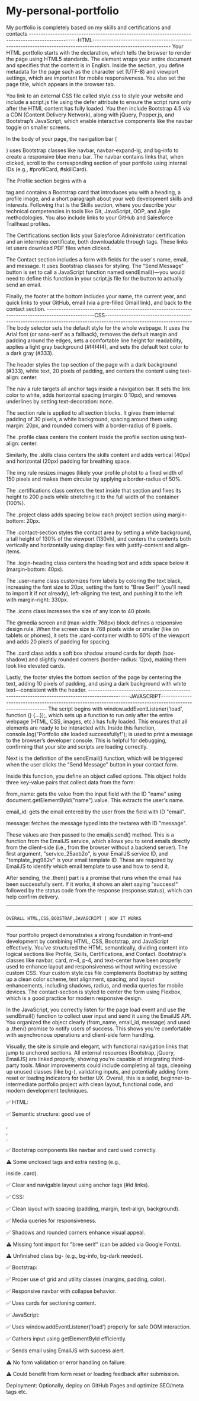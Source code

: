 # My-personal-portfolio
My portfolio is completely based on my skills and certifications and contacts
--------------------------------------------------------------------------------------------------HTML---------------------------------------------------------------------------------------------------------------
Your HTML portfolio starts with the <!DOCTYPE html> declaration, which tells the browser to render the page using HTML5 standards. The <html lang="en"> element wraps your entire document and specifies that the content is in English. Inside the <head> section, you define metadata for the page such as the character set (UTF-8) and viewport settings, which are important for mobile responsiveness. You also set the page title, which appears in the browser tab.

You link to an external CSS file called style.css to style your website and include a script.js file using the defer attribute to ensure the script runs only after the HTML content has fully loaded. You then include Bootstrap 4.5 via a CDN (Content Delivery Network), along with jQuery, Popper.js, and Bootstrap’s JavaScript, which enable interactive components like the navbar toggle on smaller screens.

In the body of your page, the navigation bar (<nav>) uses Bootstrap classes like navbar, navbar-expand-lg, and bg-info to create a responsive blue menu bar. The navbar contains links that, when clicked, scroll to the corresponding section of your portfolio using internal IDs (e.g., #profilCard, #skillCard).

The Profile section begins with a <section> tag and contains a Bootstrap card that introduces you with a heading, a profile image, and a short paragraph about your web development skills and interests. Following that is the Skills section, where you describe your technical competencies in tools like Git, JavaScript, OOP, and Agile methodologies. You also include links to your GitHub and Salesforce Trailhead profiles.

The Certifications section lists your Salesforce Administrator certification and an internship certificate, both downloadable through <a> tags. These links let users download PDF files when clicked.

The Contact section includes a form with fields for the user's name, email, and message. It uses Bootstrap classes for styling. The “Send Message” button is set to call a JavaScript function named sendEmail()—you would need to define this function in your script.js file for the button to actually send an email.

Finally, the footer at the bottom includes your name, the current year, and quick links to your GitHub, email (via a pre-filled Gmail link), and back to the contact section.
--------------------------------------------------------------------------------------------------CSS------------------------------------------------------------------------------------------------------------------
The body selector sets the default style for the whole webpage. It uses the Arial font (or sans-serif as a fallback), removes the default margin and padding around the edges, sets a comfortable line height for readability, applies a light gray background (#f4f4f4), and sets the default text color to a dark gray (#333).

The header styles the top section of the page with a dark background (#333), white text, 20 pixels of padding, and centers the content using text-align: center.

The nav a rule targets all anchor tags inside a navigation bar. It sets the link color to white, adds horizontal spacing (margin: 0 10px), and removes underlines by setting text-decoration: none.

The section rule is applied to all section blocks. It gives them internal padding of 30 pixels, a white background, spacing around them using margin: 20px, and rounded corners with a border-radius of 8 pixels.

The .profile class centers the content inside the profile section using text-align: center.

Similarly, the .skills class centers the skills content and adds vertical (40px) and horizontal (20px) padding for breathing space.

The img rule resizes images (likely your profile photo) to a fixed width of 150 pixels and makes them circular by applying a border-radius of 50%.

The .certifications class centers the text inside that section and fixes its height to 200 pixels while stretching it to the full width of the container (100%).

The .project class adds spacing below each project section using margin-bottom: 20px.

The .contact-section styles the contact area by setting a white background, a tall height of 130% of the viewport (130vh), and centers the contents both vertically and horizontally using display: flex with justify-content and align-items.

The .login-heading class centers the heading text and adds space below it (margin-bottom: 40px).

The .user-name class customizes form labels by coloring the text black, increasing the font size to 20px, setting the font to “Bree Serif” (you'll need to import it if not already), left-aligning the text, and pushing it to the left with margin-right: 330px.

The .icons class increases the size of any icon to 40 pixels.

The @media screen and (max-width: 768px) block defines a responsive design rule. When the screen size is 768 pixels wide or smaller (like on tablets or phones), it sets the .card-container width to 60% of the viewport and adds 20 pixels of padding for spacing.

The .card class adds a soft box shadow around cards for depth (box-shadow) and slightly rounded corners (border-radius: 12px), making them look like elevated cards.

Lastly, the footer styles the bottom section of the page by centering the text, adding 10 pixels of padding, and using a dark background with white text—consistent with the header.
-----------------------------------------------------------------------------------------------JAVASCRIPT------------------------------------------------------------------------------------------------------------
The script begins with window.addEventListener('load', function () {...});, which sets up a function to run only after the entire webpage (HTML, CSS, images, etc.) has fully loaded. This ensures that all elements are ready to be interacted with. Inside this function, console.log("Portfolio site loaded successfully!"); is used to print a message to the browser’s developer console. This is helpful for debugging, confirming that your site and scripts are loading correctly.

Next is the definition of the sendEmail() function, which will be triggered when the user clicks the "Send Message" button in your contact form.

Inside this function, you define an object called options. This object holds three key-value pairs that collect data from the form:

from_name: gets the value from the input field with the ID "name" using document.getElementById("name").value. This extracts the user's name.

email_id: gets the email entered by the user from the field with ID "email".

message: fetches the message typed into the textarea with ID "message".

These values are then passed to the emailjs.send() method. This is a function from the EmailJS service, which allows you to send emails directly from the client-side (i.e., from the browser without a backend server). The first argument, "service_25aeb2o", is your EmailJS service ID, and "template_jng982v" is your email template ID. These are required by EmailJS to identify which email template to use and how to send 
it.

After sending, the .then() part is a promise that runs when the email has been successfully sent. If it works, it shows an alert saying "success!" followed by the status code from the response (response.status), which can help confirm delivery.

---------------------------------------------------------------------------------------------------------------------------------------------------------------------------------------------------------------------
                                                                                    OVERALL HTML,CSS,BOOSTRAP,JAVASCRIPT | HOW IT WORKS
---------------------------------------------------------------------------------------------------------------------------------------------------------------------------------------------------------------------
Your portfolio project demonstrates a strong foundation in front-end development by combining HTML, CSS, Bootstrap, and JavaScript effectively. You’ve structured the HTML semantically, dividing content into logical sections like Profile, Skills, Certifications, and Contact. Bootstrap's classes like navbar, card, m-4, p-4, and text-center have been properly used to enhance layout and responsiveness without writing excessive custom CSS. Your custom style.css file complements Bootstrap by setting up a clean color scheme, text alignment, spacing, and layout enhancements, including shadows, radius, and media queries for mobile devices. The contact-section is styled to center the form using Flexbox, which is a good practice for modern responsive design.

In the JavaScript, you correctly listen for the page load event and use the sendEmail() function to collect user input and send it using the EmailJS API. You organized the object clearly (from_name, email_id, message) and used a .then() promise to notify users of success. This shows you're comfortable with asynchronous operations and client-side form handling.

Visually, the site is simple and elegant, with functional navigation links that jump to anchored sections. All external resources (Bootstrap, jQuery, EmailJS) are linked properly, showing you're capable of integrating third-party tools. Minor improvements could include completing all tags, cleaning up unused classes (like bg-), validating inputs, and potentially adding form reset or loading indicators for better UX. Overall, this is a solid, beginner-to-intermediate portfolio project with clean layout, functional code, and modern development techniques.

✅ HTML:

✅ Semantic structure: good use of <section>, <nav>, <footer>.

✅ Bootstrap components like navbar and card used correctly.

⚠️ Some unclosed tags and extra nesting (e.g., <div class="skills"> inside .card).

✅ Clear and navigable layout using anchor tags (#id links).

✅ CSS:

✅ Clean layout with spacing (padding, margin, text-align, background).

✅ Media queries for responsiveness.

✅ Shadows and rounded corners enhance visual appeal.

⚠️ Missing font import for "bree serif" (can be added via Google Fonts).

⚠️ Unfinished class bg- (e.g., bg-info, bg-dark needed).

✅ Bootstrap:

✅ Proper use of grid and utility classes (margins, padding, color).

✅ Responsive navbar with collapse behavior.

✅ Uses cards for sectioning content.

✅ JavaScript:

✅ Uses window.addEventListener('load') properly for safe DOM interaction.

✅ Gathers input using getElementById efficiently.

✅ Sends email using EmailJS with success alert.

⚠️ No form validation or error handling on failure.

⚠️ Could benefit from form reset or loading feedback after submission.

Deployment:
Optionally, deploy on GitHub Pages and optimize SEO/meta tags etc.




















